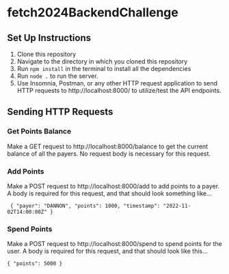 # fetch2024BackendChallenge

## Set Up Instructions
1. Clone this repository
2. Navigate to the directory in which you cloned this repository
3. Run `npm install` in the terminal to install all the dependencies
4. Run `node .` to run the server.
5. Use Insomnia, Postman, or any other HTTP request application to send HTTP requests to http://localhost:8000/ to utilize/test the API endpoints.

## Sending HTTP Requests

### Get Points Balance

Make a GET request to http://localhost:8000/balance to get the current balance of all the payers. No request body is necessary for this request.

### Add Points

Make a POST request to http://localhost:8000/add to add points to a payer. A body is required for this request, and that should look something like...

```
 { "payer": "DANNON", "points": 1000, "timestamp": "2022-11-02T14:00:00Z" }
```

### Spend Points

Make a POST request to http://localhost:8000/spend to spend points for the user. A body is required for this request, and that should look like this...

```
{ "points": 5000 }
```
